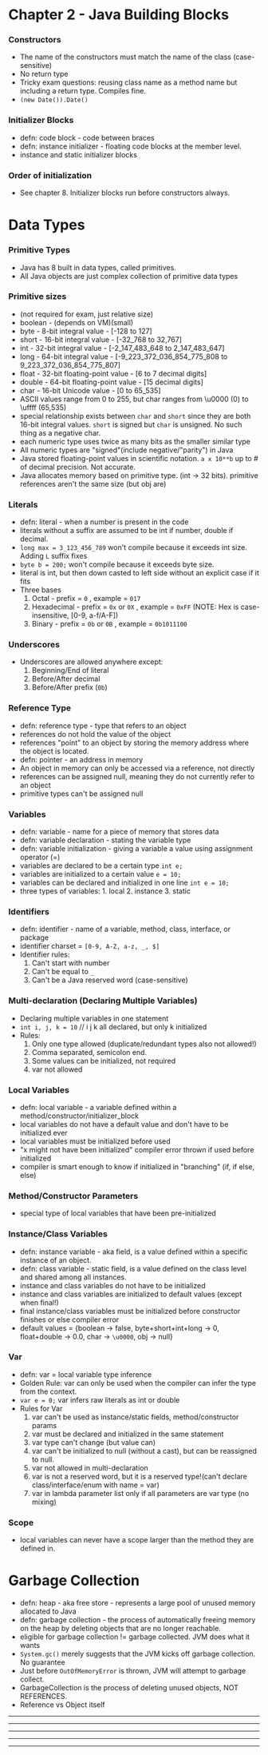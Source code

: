 # Chapter 2 - Java Building Blocks

### Constructors
- The name of the constructors must match the name of the class (case-sensitive)
- No return type
- Tricky exam questions: reusing class name as a method name but including a return type. Compiles fine.
- `(new Date()).Date()`

### Initializer Blocks
- defn: code block - code between braces
- defn: instance initializer - floating code blocks at the member level. 
- instance and static initializer blocks

### Order of initialization
- See chapter 8. Initializer blocks run before constructors always.

# Data Types
### Primitive Types
- Java has 8 built in data types, called primitives.
- All Java objects are just complex collection of primitive data types

### Primitive sizes
- (not required for exam, just relative size)
- boolean - (depends on VM)(small)
- byte    -  8-bit integral value           - [-128                       to 127]
- short   - 16-bit integral value           - [-32_768                    to 32,767]
- int     - 32-bit integral value           - [-2_147_483_648             to 2_147_483_647]
- long    - 64-bit integral value           - [-9_223_372_036_854_775_808 to 9_223_372_036_854_775_807]
- float   - 32-bit floating-point value     - [6 to 7 decimal digits]
- double  - 64-bit floating-point value     - [15 decimal digits]
- char    - 16-bit Unicode value            - [0                          to 65_535]      
- ASCII values range from 0 to 255, but char ranges from \u0000 (0) to \uffff (65,535)
- special relationship exists between `char` and `short` since they are both 16-bit integral values. `short` is signed but `char` is unsigned. No such thing as a negative char. 
- each numeric type uses twice as many bits as the smaller similar type
- All numeric types are "signed"(include negative/"parity") in Java
- Java stored floating-point values in scientific notation. `a x 10**b` up to # of decimal precision. Not accurate.
- Java allocates memory based on primitive type. (int -> 32 bits). primitive references aren't the same size (but obj are)

### Literals
- defn: literal - when a number is present in the code
- literals without a suffix are assumed to be int if number, double if decimal. 
- `long max = 3_123_456_789` won't compile because it exceeds int size. Adding `L` suffix fixes
- `byte b = 200;`        won't compile because it exceeds byte size.
- literal is int, but then down casted to left side without an explicit case if it fits
- Three bases
    1. Octal       - prefix = `0`           , example = `017`
    2. Hexadecimal - prefix = `0x` or `0X`  , example = `0xFF`   (NOTE: Hex is case-insensitive, [0-9, a-f/A-F])
    3. Binary      - prefix = `0b` or `0B`  , example = `0b1011100`

### Underscores
- Underscores are allowed anywhere except:
    1. Beginning/End of literal
    2. Before/After decimal
    3. Before/After prefix (`0b`)

### Reference Type
- defn: reference type - type that refers to an object
- references do not hold the value of the object
- references "point" to an object by storing the memory address where the object is located.
- defn: pointer - an address in memory
- An object in memory can only be accessed via a reference, not directly
- references can be assigned null, meaning they do not currently refer to an object
- primitive types can't be assigned null

### Variables
- defn: variable               - name for a piece of memory that stores data
- defn: variable declaration   - stating the variable type
- defn: variable initialization - giving a variable a value using assignment operator (=)
- variables are declared to be a certain type `int e;`
- variables are initialized to a certain value `e = 10;`
- variables can be declared and initialized in one line `int e = 10;`
- three types of variables: 1. local 2. instance 3. static

### Identifiers
- defn: identifier - name of a variable, method, class, interface, or package
- identifier charset = `[0-9, A-Z, a-z, _, $]`
- Identifier rules:
    1. Can't start with number 
    2. Can't be equal to `_`
    3. Can't be a Java reserved word (case-sensitive)

### Multi-declaration (Declaring Multiple Variables)
- Declaring multiple variables in one statement
- `int i, j, k = 10` // i j k all declared, but only k initialized
- Rules:
    1. Only one type allowed (duplicate/redundant types also not allowed!)
    2. Comma separated, semicolon end.
    3. Some values can be initialized, not required
    4. var not allowed
 
### Local Variables
- defn: local variable - a variable defined within a method/constructor/initializer_block
- local variables do not have a default value and don't have to be initialized ever
- local variables must be initialized before used
- "x might not have been initialized" compiler error thrown if used before initialized
- compiler is smart enough to know if initialized in "branching" (if, if else, else)

### Method/Constructor Parameters
- special type of local variables that have been pre-initialized

### Instance/Class Variables
- defn: instance variable - aka field, is a value defined within a specific instance of an object.
- defn:    class variable - static field, is a value defined on the class level and shared among all instances.
- instance and class variables do not have to be initialized
- instance and class variables are initialized to default values (except when final!)
- final instance/class variables must be initialized before constructor finishes or else compiler error
- default values = {boolean -> false, byte+short+int+long -> 0, float+double -> 0.0, char -> `\u0000`, obj -> null}

### Var
- defn: var = local variable type inference
- Golden Rule: var can only be used when the compiler can infer the type from the context.
- `var e = 0;` var infers raw literals as int or double
- Rules for Var
    1. var can't be used as instance/static fields, method/constructor params
    2. var must be declared and initialized in the same statement
    3. var type can't change (but value can)
    4. var can't be initialized to null (without a cast), but can be reassigned to null.
    5. var not allowed in multi-declaration
    6. var is not a reserved word, but it is a reserved type!(can't declare class/interface/enum with name = var)
    7. var in lambda parameter list only if all parameters are var type (no mixing)

### Scope
- local variables can never have a scope larger than the method they are defined in.

# Garbage Collection
- defn: heap - aka free store - represents a large pool of unused memory allocated to Java
- defn: garbage collection - the process of automatically freeing memory on the heap by deleting objects that are no longer reachable.
- eligible for garbage collection != garbage collected. JVM does what it wants
- `System.gc()` merely suggests that the JVM kicks off garbage collection. No guarantee
- Just before `OutOfMemoryError` is thrown, JVM will attempt to garbage collect.
- GarbageCollection is the process of deleting unused objects, NOT REFERENCES.
- Reference vs Object itself



---------------------------------------------------------------------------------------------------
---------------------------------------------------------------------------------------------------
---------------------------------------------------------------------------------------------------
---------------------------------------------------------------------------------------------------
---------------------------------------------------------------------------------------------------
